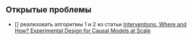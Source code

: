 ## Открытые проблемы 
- [] реализовать алгоритмы 1 и 2 из статьи [Interventions, Where and How? Experimental Design for Causal Models at Scale](https://openreview.net/pdf?id=ST5ZUlz_3w)